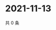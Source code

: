 # 2021-11-13

共 0 条

<!-- BEGIN WEIBO -->
<!-- 最后更新时间 Sat Nov 13 2021 01:19:35 GMT+0800 (China Standard Time) -->

<!-- END WEIBO -->
